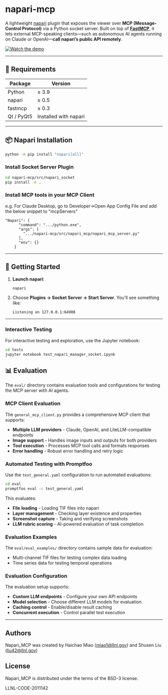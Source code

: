 # napari-mcp

A lightweight [napari](https://napari.org) plugin that exposes the viewer over **MCP (Message-Control Protocol)** via a Python socket server. Built on top of **[FastMCP](https://github.com/fastmcp/fastmcp)**, it lets external MCP-speaking clients—such as autonomous AI agents running on Claude or OpenAI—**call napari’s public API remotely**.

[![Watch the demo](https://img.youtube.com/vi/WM3gkBIt6A8/maxresdefault.jpg)](https://youtu.be/WM3gkBIt6A8)

---

## 🔧 Requirements

| Package    | Version               |
| ---------- | --------------------- |
| Python     | ≥ 3.9                 |
| napari     | ≥ 0.5                 |
| fastmcp    | ≥ 0.3                 |
| Qt / PyQt5 | Installed with napari |

---

## 📦 Napari Installation 

```bash
python -m pip install "napari[all]"
```

### Install Socket Server Plugin

```bash
cd napari-mcp/src/napari_socket
pip install -e .
```

### Install MCP tools in your MCP Client

e.g. For Claude Desktop, go to Developer->Open App Config File and add the below snippet to "mcpServers"
```
"Napari": {
      "command": ".../python.exe",
      "args": [                        
        ".../napari-mcp/src/napari_mcp/napari_mcp_server.py"
      ],
      "env": {}
    }
```

---

## 🚀 Getting Started

1. **Launch napari**:

   ```bash
   napari
   ```
2. Choose **Plugins → Socket Server → Start Server**. You’ll see something like:

   ```text
   Listening on 127.0.0.1:64908
   ```

---

### Interactive Testing

For interactive testing and exploration, use the Jupyter notebook:

```bash
cd tests
jupyter notebook test_napari_manager_socket.ipynb
```


## 📊 Evaluation

The `eval/` directory contains evaluation tools and configurations for testing the MCP server with AI agents.

### MCP Client Evaluation

The `general_mcp_client.py` provides a comprehensive MCP client that supports:
- **Multiple LLM providers** - Claude, OpenAI, and LiteLLM-compatible endpoints
- **Image support** - Handles image inputs and outputs for both providers
- **Tool execution** - Processes MCP tool calls and formats responses
- **Error handling** - Robust error handling and retry logic

### Automated Testing with Promptfoo

Use the `test_general.yaml` configuration to run automated evaluations:

```bash
cd eval
promptfoo eval -c test_general.yaml
```

This evaluates:
- **File loading** - Loading TIF files into napari
- **Layer management** - Checking layer existence and properties
- **Screenshot capture** - Taking and verifying screenshots
- **LLM rubric scoring** - AI-powered evaluation of task completion

### Evaluation Examples

The `eval/eval_examples/` directory contains sample data for evaluation:
- Multi-channel TIF files for testing complex data loading
- Time series data for testing temporal operations

### Evaluation Configuration

The evaluation setup supports:
- **Custom LLM endpoints** - Configure your own API endpoints
- **Model selection** - Choose different LLM models for evaluation
- **Caching control** - Enable/disable result caching
- **Concurrent execution** - Control parallel test execution

---

## Authors 
Napari_MCP was created by Haichao Miao (miao1@llnl.gov) and Shusen Liu (liu42@llnl.gov)

## License
Napari_MCP is distributed under the terms of the BSD-3 license.

LLNL-CODE-2011142


